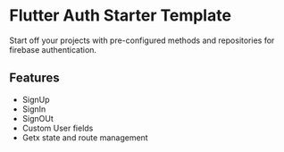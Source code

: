 # Flutter Auth Starter Template

Start off your projects with pre-configured methods and repositories for firebase authentication.

## Features
- SignUp
- SignIn
- SignOUt
- Custom User fields
- Getx state and route management

